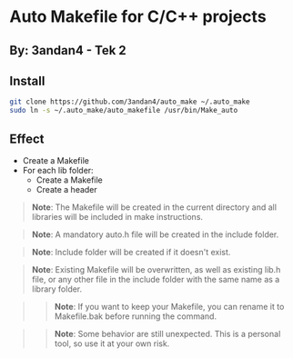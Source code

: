 # Auto Makefile for C/C++ projects
## By: 3andan4 - Tek 2

## Install
```bash
git clone https://github.com/3andan4/auto_make ~/.auto_make
sudo ln -s ~/.auto_make/auto_makefile /usr/bin/Make_auto
```

## Effect
- Create a Makefile
- For each lib folder:
  - Create a Makefile
  - Create a header

> **Note**: The Makefile will be created in the current directory and all libraries will be included in make instructions.

> **Note**: A mandatory auto.h file will be created in the include folder.

> **Note**: Include folder will be created if it doesn't exist.

> **Note**: Existing Makefile will be overwritten, as well as existing lib.h file, or any other file in the include folder with the same name as a library folder.

> > **Note**: If you want to keep your Makefile, you can rename it to Makefile.bak before running the command.

> > **Note**: Some behavior are still unexpected. This is a personal tool, so use it at your own risk.
